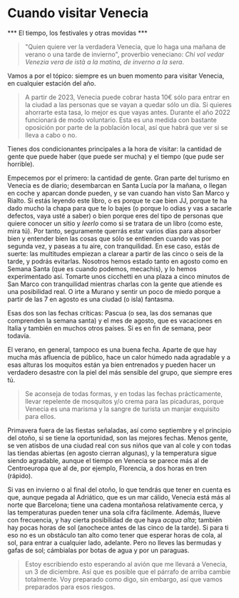 # Cuando visitar Venecia
*** El tiempo, los festivales y otras movidas ***

> "Quien quiere ver la verdadera Venecia, que lo haga una mañana de verano o una
>  tarde de invierno", proverbio veneciano: *Chi vol vedar Venezia vera de istà
>  a la matina, de inverno a la sera*.

Vamos a por el tópico: siempre es un buen momento para visitar Venecia, en
cualquier estación del año.

> A partir de 2023, Venecia puede cobrar hasta 10€ sólo para entrar en la ciudad
> a las personas que se vayan a quedar sólo un día. Si quieres ahorrarte esta
> tasa, lo mejor es que vayas antes. Durante el año 2022 funcionará de modo
> voluntario. Esta es una medida con bastante oposición por parte de la
> población local, así que habrá que ver si se lleva a cabo o no.

Tienes dos condicionantes principales a la hora de visitar: la cantidad de gente
que puede haber (que puede ser mucha) y el tiempo (que pude ser horrible).

Empecemos por el primero: la cantidad de gente. Gran parte del turismo en
Venecia es de diario; desembarcan en Santa Lucía por la mañana, o llegan en
coche y aparcan donde pueden, y se van cuando han visto San Marco y Rialto. Si
estás leyendo este libro, o es porque te cae bien JJ, porque te ha dado mucho la
chapa para que te lo bajes (o porque lo odias y vas a sacarle defectos, vaya
usté a saber) o bien porque eres del tipo de personas que quiere conocer un
sitio y *leerlo* como si se tratara de un libro (como este, mira tú). Por tanto,
seguramente querrás estar varios días para absorber bien y entender bien las
cosas que sólo se entienden cuando vas por segunda vez, y paseas a tu aire, con
tranquilidad. En ese caso, estás de suerte: las multitudes empiezan a clarear a
partir de las cinco o seis de la tarde, y podrás evitarlas. Nosotros hemos
estado tanto en agosto como en Semana Santa (que es cuando podemos, mecachis), y
lo hemos experimentado así. Tomarte unos cicchetti en una plaza a cinco minutos
de San Marco con tranquilidad mientras charlas con la gente que atiende es una
posibilidad real. O irte a Murano y sentir un poco de miedo porque a partir de
las 7 en agosto es una ciudad (o isla) fantasma.

Esas dos son las fechas críticas: Pascua (o sea, las dos semanas que comprenden
la semana santa) y el mes de agosto, que es vacaciones en Italia y también en
muchos otros países. Si es en fin de semana, peor todavía.

El verano, en general, tampoco es una buena fecha. Aparte de que hay mucha más
afluencia de público, hace un calor húmedo nada agradable y a esas alturas los
moquitos están ya bien entrenados y pueden hacer un verdadero desastre con la
piel del más sensible del grupo, que siempre eres tú.

> Se aconseja de todas formas, y en todas las fechas prácticamente, llevar
> repelente de mosquitos y/o crema para las picaduras, porque Venecia es una
> marisma y la sangre de turista un manjar exquisito para ellos.

Primavera fuera de las fiestas señaladas, así como septiembre y el principio del
otoño, si se tiene la oportunidad, son las mejores fechas. Menos gente, se ven
atisbos de una ciudad real con sus niños que van al cole y con todas las tiendas
abiertas (en agosto cierran algunas), y la temperatura sigue siendo agradable,
aunque el tiempo en Venecia se parece más al de Centroeuropa que al de, por
ejemplo, Florencia, a dos horas en tren (rápido).

Si vas en invierno o al final del otoño, lo que tendrás que tener en cuenta es
que, aunque pegada al Adriático, que es un mar cálido, Venecia está más al norte
que Barcelona; tiene una cadena montañosa relativamente cerca, y las
temperaturas pueden tener una sola cifra fácilmente. Además, llueve con
frecuencia, y hay cierta posibilidad de que haya *acqua alta*; también hay pocas
horas de sol (anochece antes de las cinco de la tarde). Si para ti eso no es un
obstáculo tan alto como tener que esperar horas de cola, al sol, para entrar a
cualquier lado, adelante. Pero no lleves las bermudas y gafas de sol; cámbialas
por botas de agua y por un paraguas.

> Estoy escribiendo esto esperando al avión que me llevará a Venecia, un 3 de
> diciembre. Así que es posible que el párrafo de arriba cambie totalmente. Voy
> preparado como digo, sin embargo, así que vamos preparados para esos riesgos.

